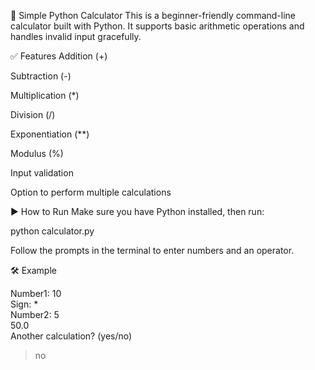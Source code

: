 🧮 Simple Python Calculator
This is a beginner-friendly command-line calculator built with Python. It supports basic arithmetic operations and handles invalid input gracefully.

✅ Features
Addition (+)

Subtraction (-)

Multiplication (*)

Division (/)

Exponentiation (**)

Modulus (%)

Input validation

Option to perform multiple calculations

▶️ How to Run
Make sure you have Python installed, then run:

python calculator.py

Follow the prompts in the terminal to enter numbers and an operator.

🛠️ Example

Number1: 10  
Sign: *  
Number2: 5  
50.0  
Another calculation? (yes/no)  
> no